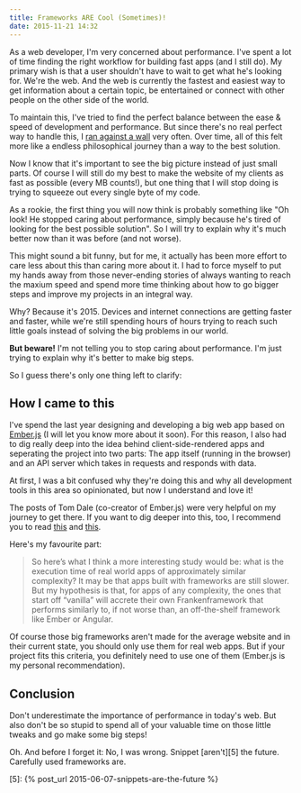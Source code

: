 ```yaml
---
title: Frameworks ARE Cool (Sometimes)!
date: 2015-11-21 14:32
---
```


As a web developer, I'm very concerned about performance. I've spent a lot of time finding the right workflow for building fast apps (and I still do). My primary wish is that a user shouldn't have to wait to get what he's looking for. We're the web. And the web is currently the fastest and easiest way to get information about a certain topic, be entertained or connect with other people on the other side of the world.

To maintain this, I've tried to find the perfect balance between the ease & speed of development and performance. But since there's no real perfect way to handle this, I [ran against a wall][1] very often. Over time, all of this felt more like a endless philosophical journey than a way to the best solution.

Now I know that it's important to see the big picture instead of just small parts. Of course I will still do my best to make the website of my clients as fast as possible (every MB counts!), but one thing that I will stop doing is trying to squeeze out every single byte of my code.

As a rookie, the first thing you will now think is probably something like "Oh look! He stopped caring about performance, simply because he's tired of looking for the best possible solution". So I will try to explain why it's much better now than it was before (and not worse).

This might sound a bit funny, but for me, it actually has been more effort to care less about this than caring more about it. I had to force myself to put my hands away from those never-ending stories of always wanting to reach the maxium speed and spend more time thinking about how to go bigger steps and improve my projects in an integral way.

Why? Because it's 2015. Devices and internet connections are getting faster and faster, while we're still spending hours of hours trying to reach such little goals instead of solving the big problems in our world.

**But beware!** I'm not telling you to stop caring about performance. I'm just trying to explain why it's better to make big steps.

So I guess there's only one thing left to clarify:

## How I came to this

I've spend the last year designing and developing a big web app based on [Ember.js][2] (I will let you know more about it soon). For this reason, I also had to dig really deep into the idea behind client-side-rendered apps and seperating the project into two parts: The app itself (running in the browser) and an API server which takes in requests and responds with data.

At first, I was a bit confused why they're doing this and why all development tools in this area so opinionated, but now I understand and love it!

The posts of Tom Dale (co-creator of Ember.js) were very helpful on my journey to get there. If you want to dig deeper into this, too, I recommend you to read [this][3] and [this][4].

Here's my favourite part:

> So here’s what I think a more interesting study would be: what is the execution time of real world apps of approximately similar complexity? It may be that apps built with frameworks are still slower. But my hypothesis is that, for apps of any complexity, the ones that start off “vanilla” will accrete their own Frankenframework that performs similarly to, if not worse than, an off-the-shelf framework like Ember or Angular.

Of course those big frameworks aren't made for the average website and in their current state, you should only use them for real web apps. But if your project fits this criteria, you definitely need to use one of them (Ember.js is my personal recommendation).

## Conclusion

Don't underestimate the importance of performance in today's web. But also don't be so stupid to spend all of your valuable time on those little tweaks and go make some big steps!

Oh. And before I forget it: No, I was wrong. Snippet [aren't][5] the future. Carefully used frameworks are.

[1]: https://leo.im/notes/performance-and-developer-friendliness/
[2]: http://emberjs.com
[3]: http://tomdale.net/2015/02/youre-missing-the-point-of-server-side-rendered-javascript-apps/
[4]: http://tomdale.net/2015/11/javascript-frameworks-and-mobile-performance/
[5]: {% post_url 2015-06-07-snippets-are-the-future %}
